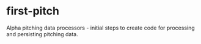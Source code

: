 first-pitch
===========

Alpha pitching data processors - initial steps to create code for processing and persisting pitching data.

